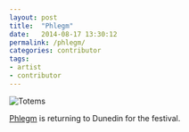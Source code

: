 ```yaml
---
layout: post
title:  "Phlegm"
date:   2014-08-17 13:30:12
permalink: /phlegm/
categories: contributor
tags:
- artist
- contributor
---
```


![Totems](http://1.bp.blogspot.com/-LQfM9DVBn2Q/U90r0coX1mI/AAAAAAAACyA/2UFaZKOKbnA/s1600/18+copy.jpg)

[Phlegm](http://www.phlegmcomics.com) is returning to Dunedin for the festival.

